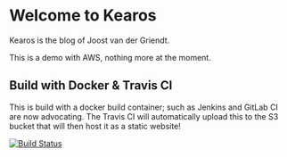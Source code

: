 # Welcome to Kearos
Kearos is the blog of Joost van der Griendt.

This is a demo with AWS, nothing more at the moment.

## Build with Docker & Travis CI
This is build with a docker build container; such as Jenkins and GitLab CI are now advocating.
The Travis CI will automatically upload this to the S3 bucket that will then host it as a static website!

[![Build Status](https://travis-ci.org/joostvdg/kearos-blog.svg?branch=master)](https://travis-ci.org/joostvdg/kearos-blog)
